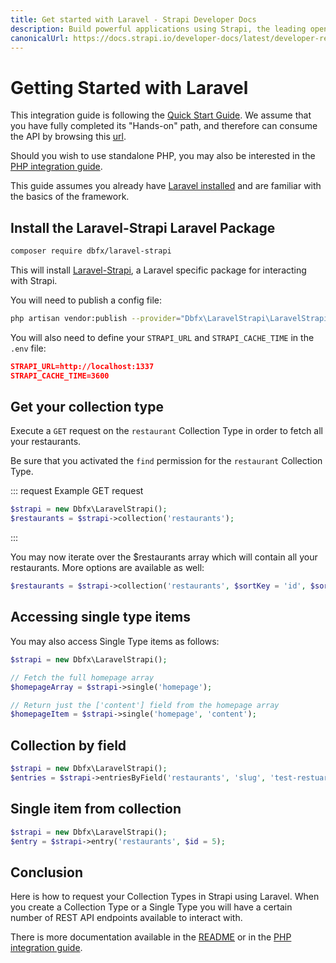 ```yaml
---
title: Get started with Laravel - Strapi Developer Docs
description: Build powerful applications using Strapi, the leading open-source headless cms and Laravel.
canonicalUrl: https://docs.strapi.io/developer-docs/latest/developer-resources/content-api/integrations/laravel.html
---
```


# Getting Started with Laravel

This integration guide is following the [Quick Start Guide](/developer-docs/latest/getting-started/quick-start.md). We assume that you have fully completed its "Hands-on" path, and therefore can consume the API by browsing this [url](http://localhost:1337/restaurants).

Should you wish to use standalone PHP, you may also be interested in the [PHP integration guide](/developer-docs/latest/developer-resources/content-api/integrations/php.md).

This guide assumes you already have [Laravel installed](https://laravel.com/docs/8.x/installation) and are familiar with the basics of the framework.

## Install the Laravel-Strapi Laravel Package

```bash
composer require dbfx/laravel-strapi
```

This will install [Laravel-Strapi](https://github.com/dbfx/laravel-strapi), a Laravel specific package for interacting with Strapi.

You will need to publish a config file:

```bash
php artisan vendor:publish --provider="Dbfx\LaravelStrapi\LaravelStrapiServiceProvider" --tag="strapi-config"
```

You will also need to define your `STRAPI_URL` and `STRAPI_CACHE_TIME` in the `.env` file:

``` json
STRAPI_URL=http://localhost:1337
STRAPI_CACHE_TIME=3600
```

## Get your collection type

Execute a `GET` request on the `restaurant` Collection Type in order to fetch all your restaurants.

Be sure that you activated the `find` permission for the `restaurant` Collection Type.

::: request Example GET request

```php
$strapi = new Dbfx\LaravelStrapi();
$restaurants = $strapi->collection('restaurants');
```
:::

You may now iterate over the $restaurants array which will contain all your restaurants. More options are available as well: 

```php
$restaurants = $strapi->collection('restaurants', $sortKey = 'id', $sortOrder = 'DESC', $limit = 20, $start = 0, $fullUrls = true);
```

## Accessing single type items

You may also access Single Type items as follows:

```php
$strapi = new Dbfx\LaravelStrapi();

// Fetch the full homepage array
$homepageArray = $strapi->single('homepage');

// Return just the ['content'] field from the homepage array
$homepageItem = $strapi->single('homepage', 'content');
```

## Collection by field

```php
$strapi = new Dbfx\LaravelStrapi();
$entries = $strapi->entriesByField('restaurants', 'slug', 'test-restuarant-name');
```

## Single item from collection

```php
$strapi = new Dbfx\LaravelStrapi();
$entry = $strapi->entry('restaurants', $id = 5);
```


## Conclusion

Here is how to request your Collection Types in Strapi using Laravel. When you create a Collection Type or a Single Type you will have a certain number of REST API endpoints available to interact with.

There is more documentation available in the [README](https://github.com/dbfx/laravel-strapi) or in the [PHP integration guide](/developer-docs/latest/developer-resources/content-api/integrations/php.md).

